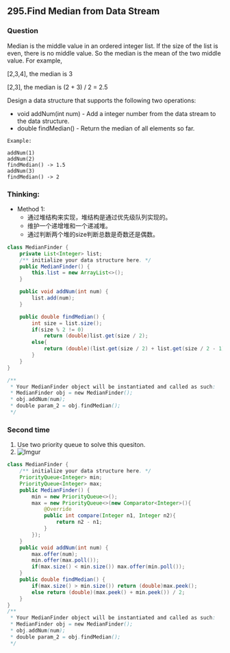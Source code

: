 ## 295.Find Median from Data Stream

### Question
Median is the middle value in an ordered integer list. If the size of the list is even, there is no middle value. So the median is the mean of the two middle value.
For example,

[2,3,4], the median is 3

[2,3], the median is (2 + 3) / 2 = 2.5

Design a data structure that supports the following two operations:

* void addNum(int num) - Add a integer number from the data stream to the data structure.
* double findMedian() - Return the median of all elements so far.

```
Example:

addNum(1)
addNum(2)
findMedian() -> 1.5
addNum(3)
findMedian() -> 2
```

### Thinking:
* Method 1:
	* 通过堆结构来实现，堆结构是通过优先级队列实现的。
	* 维护一个递增堆和一个递减堆。
	* 通过判断两个堆的size判断总数是奇数还是偶数。

```Java
class MedianFinder {
    private List<Integer> list;
    /** initialize your data structure here. */
    public MedianFinder() {
        this.list = new ArrayList<>();
    }

    public void addNum(int num) {
        list.add(num);
    }

    public double findMedian() {
        int size = list.size();
        if(size % 2 != 0)
            return (double)list.get(size / 2);
        else{
            return (double)(list.get(size / 2) + list.get(size / 2 - 1)) / 2;
        }
    }
}

/**
 * Your MedianFinder object will be instantiated and called as such:
 * MedianFinder obj = new MedianFinder();
 * obj.addNum(num);
 * double param_2 = obj.findMedian();
 */
```

### Second time
1. Use two priority queue to solve this quesiton.
2. ![Imgur](https://i.imgur.com/wuuSz5M.jpg)
```Java
class MedianFinder {
    /** initialize your data structure here. */
    PriorityQueue<Integer> min;
    PriorityQueue<Integer> max;
    public MedianFinder() {
        min = new PriorityQueue<>();
        max = new PriorityQueue<>(new Comparator<Integer>(){
            @Override
            public int compare(Integer n1, Integer n2){
                return n2 - n1;
            }
        });
    }
    public void addNum(int num) {
        max.offer(num);
        min.offer(max.poll());
        if(max.size() < min.size()) max.offer(min.poll());
    }
    public double findMedian() {
        if(max.size() > min.size()) return (double)max.peek();
        else return (double)(max.peek() + min.peek()) / 2;
    }
}
/**
 * Your MedianFinder object will be instantiated and called as such:
 * MedianFinder obj = new MedianFinder();
 * obj.addNum(num);
 * double param_2 = obj.findMedian();
 */
```
